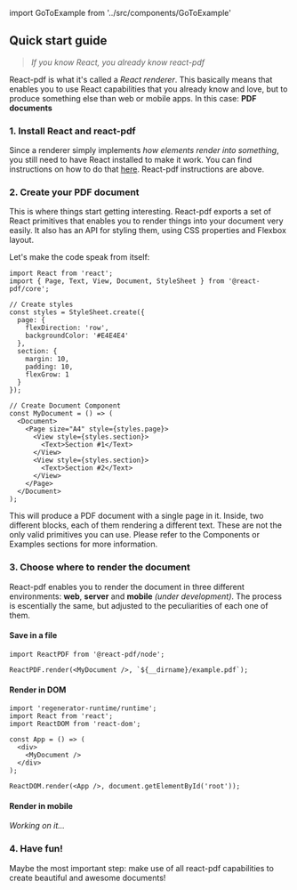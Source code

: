 import GoToExample from '../src/components/GoToExample'

## Quick start guide
> *If you know React, you already know react-pdf*

React-pdf is what it's called a *React renderer*. This basically means that enables you to use React capabilities that you already know and love, but to produce something else than web or mobile apps. In this case: **PDF documents**

### 1. Install React and react-pdf

Since a renderer simply implements *how elements render into something*, you still need to have React installed to make it work. You can find instructions on how to do that [here](https://reactjs.org/docs/add-react-to-an-existing-app.html). React-pdf instructions are above.

### 2. Create your PDF document

This is where things start getting interesting. React-pdf exports a set of React primitives that enables you to render things into your document very easily. It also has an API for styling them, using CSS properties and Flexbox layout.

Let's make the code speak from itself:

```
import React from 'react';
import { Page, Text, View, Document, StyleSheet } from '@react-pdf/core';

// Create styles
const styles = StyleSheet.create({
  page: {
    flexDirection: 'row',
    backgroundColor: '#E4E4E4'
  },
  section: {
    margin: 10,
    padding: 10,
    flexGrow: 1
  }
});

// Create Document Component
const MyDocument = () => (
  <Document>
    <Page size="A4" style={styles.page}>
      <View style={styles.section}>
        <Text>Section #1</Text>
      </View>
      <View style={styles.section}>
        <Text>Section #2</Text>
      </View>
    </Page>
  </Document>
);
```

This will produce a PDF document with a single page in it. Inside, two different blocks, each of them rendering a different text. These are not the only valid primitives you can use. Please refer to the Components or Examples sections for more information.

### 3. Choose where to render the document

React-pdf enables you to render the document in three different environments: **web**, **server** and **mobile** *(under development)*. The process is escentially the same, but adjusted to the peculiarities of each one of them.

#### Save in a file

```
import ReactPDF from '@react-pdf/node';

ReactPDF.render(<MyDocument />, `${__dirname}/example.pdf`);
```

#### Render in DOM

```
import 'regenerator-runtime/runtime';
import React from 'react';
import ReactDOM from 'react-dom';

const App = () => (
  <div>
    <MyDocument />
  </div>
);

ReactDOM.render(<App />, document.getElementById('root'));
```

#### Render in mobile

*Working on it...*

<GoToExample />

### 4. Have fun!

Maybe the most important step: make use of all react-pdf capabilities to create beautiful and awesome documents!
